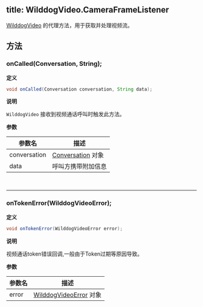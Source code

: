 title: WilddogVideo.CameraFrameListener
----------------------------

[WilddogVideo](/conversation/android/api/wilddog-video.html) 的代理方法，用于获取并处理视频流。

## 方法

### onCalled(Conversation, String);

**定义**   

```java
void onCalled(Conversation conversation, String data);
```

**说明**

`WilddogVideo` 接收到视频通话呼叫时触发此方法。

**参数**

| 参数名 | 描述 |
|---|---|
|conversation|[Conversation](/conversation/Android/api/conversation.html) 对象|
|data|呼叫方携带附加信息|

</br>

---

### onTokenError(WilddogVideoError);

**定义**   

```java
void onTokenError(WilddogVideoError error);
```

**说明**

视频通话token错误回调,一般由于Token过期等原因导致。

**参数**

| 参数名 | 描述 |
|---|---|
|error|[WilddogVideoError](/conversation/Android/api/wilddog-video-error.html) 对象|
